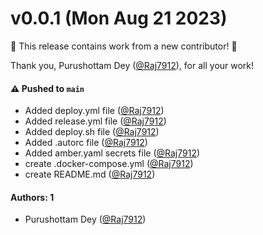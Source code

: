 # v0.0.1 (Mon Aug 21 2023)

:tada: This release contains work from a new contributor! :tada:

Thank you, Purushottam Dey ([@Raj7912](https://github.com/Raj7912)), for all your work!

#### ⚠️ Pushed to `main`

- Added deploy.yml file ([@Raj7912](https://github.com/Raj7912))
- Added release.yml file ([@Raj7912](https://github.com/Raj7912))
- Added deploy.sh file ([@Raj7912](https://github.com/Raj7912))
- Added .autorc file ([@Raj7912](https://github.com/Raj7912))
- Added amber.yaml secrets file ([@Raj7912](https://github.com/Raj7912))
- create .docker-compose.yml ([@Raj7912](https://github.com/Raj7912))
- create README.md ([@Raj7912](https://github.com/Raj7912))

#### Authors: 1

- Purushottam Dey ([@Raj7912](https://github.com/Raj7912))
